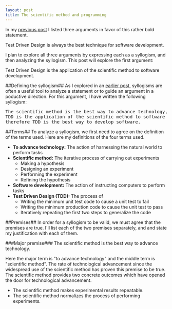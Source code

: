 ```yaml
---
layout: post
title: The scientific method and programming
---
```


In my [previous post](/the-best-way-develop-software/) I listed three arguments in favor of this rather bold statement.

Test Driven Design is always the best technique for software development.

I plan to explore all three arguments by expressing each as a syllogism, and then analyzing the syllogism. This post will explore the first argument:

Test Driven Design is the application of the scientific method to software development.

##Defining the syllogism##
As I explored in an [earlier post](/a-brief-introduction-to-syllogisms/), syllogisms are often a useful tool to analyze a statement or to guide an argument in a poductive direction. For this argument, I have written the following syllogism:

<pre>
The scientific method is the best way to advance technology,
TDD is the application of the scientific method to software development,
therefore TDD is the best way to develop software.
</pre>

##Terms##
To analyze a syllogism, we first need to agree on the definition of the terms used. Here are my definitions of the four terms used.

* **To advance technology:** The action of harnessing the natural world to perform tasks
* **Scientific method:** The iterative process of carrying out experiments
  * Making a hypothesis
  * Designing an experiment
  * Performing the experiment
  * Refining the hypothesis
* **Software development:** The action of instructing computers to perform tasks
* **Test Driven Design (TDD):** The process of
  * Writing the minimum unit test code to cause a unit test to fail
  * Writing the minimum production code to cause the unit test to pass
  * Iteratively repeating the first two steps to generalize the code

##Premises##
In order for a syllogism to be valid, we must agree that the premises are true. I'll list each of the two premises separately, and and state my justification with each of them.

###Major premise###
The scientific method is the best way to advance technology.

Here the major term is "to advance technology" and the middle term is "scientific method". The rate of technological advancement since the widespread use of the scientific method has proven this premise to be true. The scientific method provides two concrete outcomes which have opened the door for technological advancement.

* The scientific method makes experimental results repeatable.
* The scientific method normalizes the process of performing experiments.

